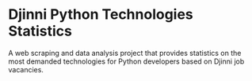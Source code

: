 # Djinni Python Technologies Statistics

A web scraping and data analysis project that provides statistics on the 
most demanded technologies for Python developers based on Djinni job vacancies.
